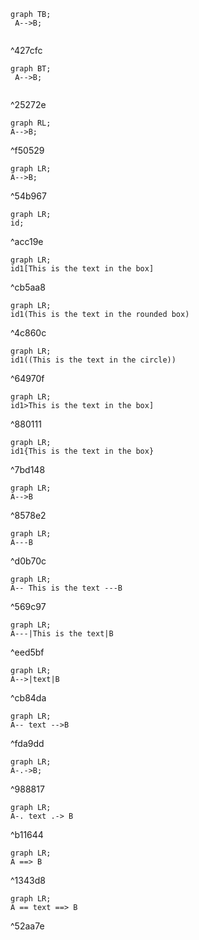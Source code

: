 
```mermaid
graph TB;
 A-->B;
 
``` 
^427cfc

```mermaid
graph BT;
 A-->B;
 
``` 
^25272e

```mermaid
graph RL;
A-->B;
``` 
^f50529

```mermaid
graph LR;
A-->B;
```
^54b967

```mermaid
graph LR;
id;
```

^acc19e

 
```mermaid
graph LR;
id1[This is the text in the box]
```  

^cb5aa8

 
```mermaid
graph LR;
id1(This is the text in the rounded box)
```  

^4c860c

```mermaid
graph LR;
id1((This is the text in the circle))
``` 

^64970f

 
```mermaid
graph LR;
id1>This is the text in the box]
```  

^880111

 
```mermaid
graph LR;
id1{This is the text in the box}
```  

^7bd148

 
```mermaid
graph LR;
A-->B
``` 

^8578e2

 
```mermaid
graph LR;
A---B
``` 

^d0b70c

 
```mermaid
graph LR;
A-- This is the text ---B
``` 

^569c97

 
```mermaid
graph LR;
A---|This is the text|B
``` 

^eed5bf

 
```mermaid
graph LR;
A-->|text|B
``` 

^cb84da

 
```mermaid
graph LR;
A-- text -->B
``` 

^fda9dd

 
```mermaid
graph LR;
A-.->B;
```

^988817

 
```mermaid
graph LR;
A-. text .-> B
```

^b11644

 
```mermaid
graph LR;
A ==> B
```

^1343d8

 
```mermaid
graph LR;
A == text ==> B
```

^52aa7e
